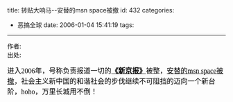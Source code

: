 title: 转贴大响马--安替的msn space被撤
id: 432
categories:
  - 恶搞全球
date: 2006-01-04 15:41:19
tags:
---

<div id="msgcns!9697D6160EFEBC17!524" class="bvMsg"><div><font color="#000000">作者:</font></div>
<div><font color="#000000">出处:</font></div>

<font face="宋体, Simsun" color="#000000" size="3">进入2006年，号称负责报道一切的</font>**<font face="宋体, Simsun" color="#000000" size="3"><u>《新京报》</u></font>**<font face="宋体, Simsun" color="#000000" size="3">被整，</font>[<font face="宋体, Simsun" color="#000000" size="3"><u>安替的msn space被撤</u></font>](http://static.flickr.com/40/80319828_cc70160629.jpg?v=0)<font face="宋体, Simsun" color="#000000" size="3">，社会主义新中国的和谐社会的步伐继续不可阻挡的迈向一个新台阶，hoho，万里长城用不倒！</font>
<font face="宋体, Simsun" color="#000000" size="3"></font></div>